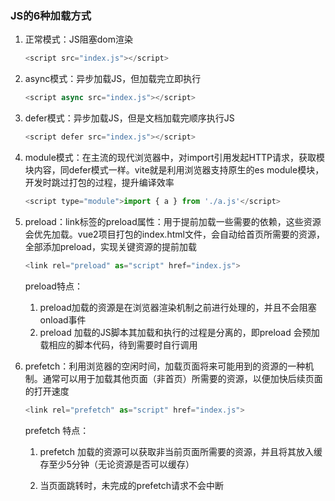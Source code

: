 ### JS的6种加载方式

1. 正常模式：JS阻塞dom渲染

   ```js
   <script src="index.js"></script>
   ```

2. async模式：异步加载JS，但加载完立即执行

   ```js
   <script async src="index.js"></script>
   ```

3. defer模式：异步加载JS，但是文档加载完顺序执行JS

   ```js
   <script defer src="index.js"></script>
   ```

4. module模式：在主流的现代浏览器中，对import引用发起HTTP请求，获取模块内容，同defer模式一样。vite就是利用浏览器支持原生的es module模块，开发时跳过打包的过程，提升编译效率

   ```js
   <script type="module">import { a } from './a.js'</script>
   ```

5. preload：link标签的preload属性：用于提前加载一些需要的依赖，这些资源会优先加载。vue2项目打包的index.html文件，会自动给首页所需要的资源，全部添加preload，实现关键资源的提前加载

   ```js
   <link rel="preload" as="script" href="index.js">
   ```

   preload特点：

   1. preload加载的资源是在浏览器渲染机制之前进行处理的，并且不会阻塞onload事件
   2. preload 加载的JS脚本其加载和执行的过程是分离的，即preload 会预加载相应的脚本代码，待到需要时自行调用

6. prefetch：利用浏览器的空闲时间，加载页面将来可能用到的资源的一种机制。通常可以用于加载其他页面（非首页）所需要的资源，以便加快后续页面的打开速度

   ```js
   <link rel="prefetch" as="script" href="index.js">
   ```

   prefetch 特点：

   1. prefetch 加载的资源可以获取非当前页面所需要的资源，并且将其放入缓存至少5分钟（无论资源是否可以缓存）

   2. 当页面跳转时，未完成的prefetch请求不会中断



